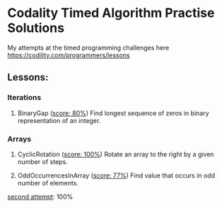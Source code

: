 # Codality Timed Algorithm Practise Solutions

My attempts at the timed programming challenges here https://codility.com/programmers/lessons

## Lessons:
### Iterations

1. BinaryGap ([score: 80%](https://codility.com/demo/results/trainingBWEAMQ-83G/))
Find longest sequence of zeros in binary representation of an integer.

### Arrays

1. CyclicRotation ([score: 100%](https://codility.com/demo/results/trainingGBGCAQ-UTA/))
Rotate an array to the right by a given number of steps.

2. OddOccurrencesInArray ([score: 77%](https://codility.com/demo/results/training5P2VM8-H4X/#task-0))
Find value that occurs in odd number of elements.

[second attempt](https://codility.com/demo/results/trainingZA7327-UGD/): 100%

